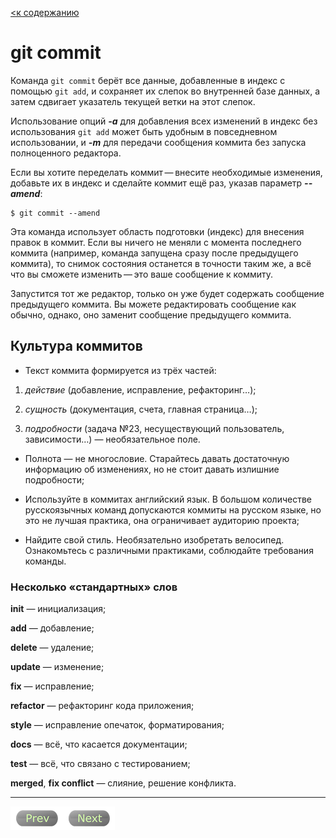 [<к содержанию](./readme.md)

# git commit

Команда `git commit` берёт все данные, добавленные в индекс с помощью `git add`, и сохраняет их слепок во внутренней базе данных, а затем сдвигает указатель текущей ветки на этот слепок.

Использование опций ***-a*** для добавления всех изменений в индекс без использования `git add` может быть удобным в повседневном использовании, и ***-m*** для передачи сообщения коммита без запуска полноценного редактора.

Если вы хотите переделать коммит — внесите необходимые изменения, добавьте их в индекс и сделайте коммит ещё раз, указав параметр ***--amend***:

```
$ git commit --amend
```

Эта команда использует область подготовки (индекс) для внесения правок в коммит. Если вы ничего не меняли с момента последнего коммита (например, команда запущена сразу после предыдущего коммита), то снимок состояния останется в точности таким же, а всё что вы сможете изменить — это ваше сообщение к коммиту.

Запустится тот же редактор, только он уже будет содержать сообщение предыдущего коммита. Вы можете редактировать сообщение как обычно, однако, оно заменит сообщение предыдущего коммита.

## Культура коммитов

*	Текст коммита формируется из трёх частей:

   1.	*действие* (добавление, исправление, рефакторинг…);

   2.	*сущность* (документация, счета, главная страница…);
   
   3.	*подробности* (задача №23, несуществующий пользователь, зависимости…) — необязательное поле.

*	Полнота — не многословие. Старайтесь давать достаточную информацию об изменениях, но не стоит давать излишние подробности;

*	Используйте в коммитах английский язык. В большом количестве русскоязычных команд допускаются коммиты на русском языке, но это не лучшая практика, она ограничивает аудиторию проекта;

*	Найдите свой стиль. Необязательно изобретать велосипед. Ознакомьтесь с различными практиками, соблюдайте требования команды.

### Несколько «стандартных» слов
**init** — инициализация;

**add** — добавление;

**delete** — удаление;

**update** — изменение;

**fix** — исправление;

**refactor** — рефакторинг кода приложения;

**style** — исправление опечаток, форматирования;

**docs** — всё, что касается документации;

**test** — всё, что связано с тестированием;

**merged**, **fix conflict** — слияние, решение конфликта.
____________________________________


[![Prev](/assets/prev3.png)](git_clean.md "Предыдущий раздел")[![Next](/assets/next3.png)](git_mv.md "Следующий раздел")